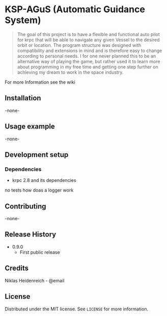 # KSP-AGuS (Automatic Guidance System)
> The goal of this project is to have a flexible and functional auto pilot for krpc that will be able to navigate any given Vessel to the desired orbit or location. The program structure was designed with compatibility and extensions in mind and is therefore easy to change according to personal needs. 
I for one never planned this to be an alternative way of playing the game, but rather used it to learn more about programming in my free time and getting one step further on achieving my dream to work in the space industry. 
<p>

For more Information see the wiki
## Installation
 -none-
## Usage example
 -none-
## Development setup
### Dependencies
* krpc 2.8 and its dependencies

no tests
how doas a logger work

## Contributing
 -none-
## Release History
* 0.9.0
    * First public release
## Credits
Niklas Heidenreich - @email

## License
Distributed under the MIT license. See ``LICENSE`` for more information.
